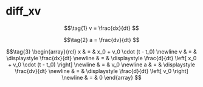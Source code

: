 # diff_xv
$$\tag{1}
v = \frac{dx}{dt}
$$

$$\tag{2}
a = \frac{dv}{dt}
$$

$$\tag{3}
\begin{array}{rcl}
x & = & x_0 + v_0 \cdot (t - t_0) \newline
v & = & \displaystyle \frac{dx}{dt} \newline
& = & \displaystyle \frac{d}{dt} \left[ x_0 + v_0 \cdot (t - t_0) \right] \newline
& = & v_0 \newline
a & = & \displaystyle \frac{dv}{dt} \newline
& = & \displaystyle \frac{d}{dt} \left[ v_0 \right] \newline
& = & 0
\end{array}
$$
